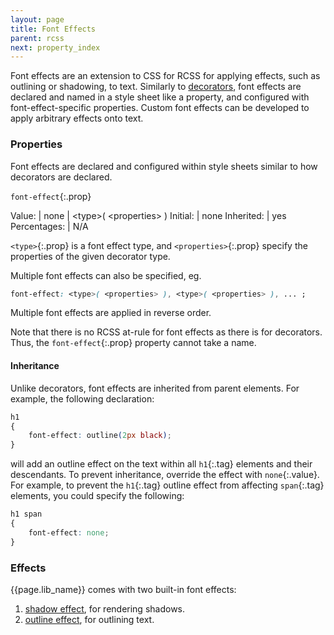```yaml
---
layout: page
title: Font Effects
parent: rcss
next: property_index
---
```


Font effects are an extension to CSS for RCSS for applying effects, such as outlining or shadowing, to text. Similarly to [decorators](decorators.html), font effects are declared and named in a style sheet like a property, and configured with font-effect-specific properties. Custom font effects can be developed to apply arbitrary effects onto text.

### Properties

Font effects are declared and configured within style sheets similar to how decorators are declared.

`font-effect`{:.prop}

Value: | none \| \<type\>( \<properties\> )
Initial: | none
Inherited: | yes
Percentages: | N/A

`<type>`{:.prop} is a font effect type, and `<properties>`{:.prop} specify the properties of the given decorator type.

Multiple font effects can also be specified, eg.
```css
font-effect: <type>( <properties> ), <type>( <properties> ), ... ;
```
Multiple font effects are applied in reverse order.

Note that there is no RCSS at-rule for font effects as there is for decorators. Thus, the `font-effect`{:.prop} property cannot take a name.

#### Inheritance

Unlike decorators, font effects are inherited from parent elements. For example, the following declaration:

```css
h1
{
	font-effect: outline(2px black);
}
```

will add an outline effect on the text within all `h1`{:.tag} elements and their descendants. To prevent inheritance, override the effect with `none`{:.value}. For example, to prevent the `h1`{:.tag} outline effect from affecting `span`{:.tag} elements, you could specify the following:

```css
h1 span
{
	font-effect: none;
}
```

### Effects

{{page.lib_name}} comes with two built-in font effects:

1. [shadow effect](font_effects/shadow.html), for rendering shadows.
2. [outline effect](font_effects/outline.html), for outlining text. 